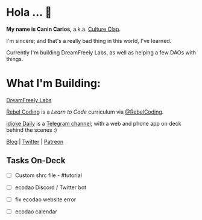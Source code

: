 # Hola ... 👋

**My name is Canin Carlos,** a.k.a. [Culture Clap](https://www.cultureclap.com).

I'm sincere; and that's a really bad thing in this world, I've learned.

Currently I'm building DreamFreely Labs, as well as helping a few DAOs with things.

# What I'm Building:

[DreamFreely Labs](https//www.dreamfreely.xyz)

[Rebel Coding](//rebelcoding.com) is a *Learn to Code* curriculum via [@RebelCoding](//www.github.com/RebelCoding).

[idioke Daily](//www.idioke.com) is a [Telegram channel](//t.me/idioke_daily); with a web and phone app on deck behind the scenes :)

[Blog](//ghost.cultureclap.com) |  [Twitter](//twitter.com/cultureclap) | [Patreon](//patreon.com/cultureclap) 


## Tasks On-Deck

- [ ] Custom shrc file - #tutorial
- [ ] ecodao Discord / Twitter bot
- [ ] fix ecodao website error
- [ ] ecodao calendar


<!--
**cultureclap/cultureclap** is a ✨ _special_ ✨ repository because its `README.md` (this file) appears on your GitHub profile.

Here are some ideas to get you started:

- 🔭 I’m currently working on ...
- 🌱 I’m currently learning ...
- 👯 I’m looking to collaborate on ...
- 🤔 I’m looking for help with ...
- 💬 Ask me about ...
- 📫 How to reach me: ...
- 😄 Pronouns: ...
- ⚡ Fun fact: ...
-->
